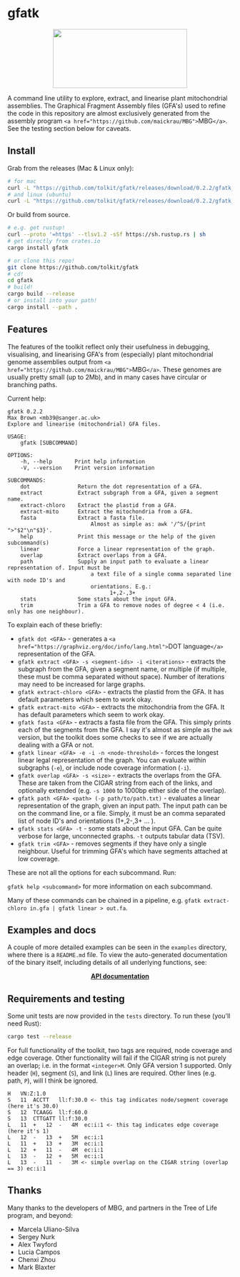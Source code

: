 # gfatk

<p align="center">
    <img width="300" height="132" src="https://www.darwintreeoflife.org/wp-content/themes/dtol/dist/assets/gfx/dtol-logo-round.png">
</p>

A command line utility to explore, extract, and linearise plant mitochondrial assemblies. The Graphical Fragment Assembly files (GFA's) used to refine the code in this repository are almost exclusively generated from the assembly program `<a href="https://github.com/maickrau/MBG">`MBG`</a>`. See the testing section below for caveats.

## Install

Grab from the releases (Mac & Linux only):

```bash
# for mac
curl -L "https://github.com/tolkit/gfatk/releases/download/0.2.2/gfatk_mac_0.2.2" > gfatk && chmod +x gfatk
# and linux (ubuntu)
curl -L "https://github.com/tolkit/gfatk/releases/download/0.2.2/gfatk_ubuntu_0.2.2" > gfatk && chmod +x gfatk
```

Or build from source.

```bash
# e.g. get rustup!
curl --proto '=https' --tlsv1.2 -sSf https://sh.rustup.rs | sh
# get directly from crates.io
cargo install gfatk

# or clone this repo!
git clone https://github.com/tolkit/gfatk
# cd!
cd gfatk
# build!
cargo build --release
# or install into your path!
cargo install --path .
```

## Features

The features of the toolkit reflect only their usefulness in debugging, visualising, and linearising GFA's from (especially) plant mitochondrial genome assemblies output from `<a href="https://github.com/maickrau/MBG">`MBG`</a>`. These genomes are usually pretty small (up to 2Mb), and in many cases have circular or branching paths.

Current help:

```
gfatk 0.2.2
Max Brown <mb39@sanger.ac.uk>
Explore and linearise (mitochondrial) GFA files.

USAGE:
    gfatk [SUBCOMMAND]

OPTIONS:
    -h, --help       Print help information
    -V, --version    Print version information

SUBCOMMANDS:
    dot               Return the dot representation of a GFA.
    extract           Extract subgraph from a GFA, given a segment name.
    extract-chloro    Extract the plastid from a GFA.
    extract-mito      Extract the mitochondria from a GFA.
    fasta             Extract a fasta file.
                          Almost as simple as: awk '/^S/{print ">"$2"\n"$3}'.
    help              Print this message or the help of the given subcommand(s)
    linear            Force a linear representation of the graph.
    overlap           Extract overlaps from a GFA.
    path              Supply an input path to evaluate a linear representation of. Input must be
                          a text file of a single comma separated line with node ID's and
                          orientations. E.g.:
                                1+,2-,3+
    stats             Some stats about the input GFA.
    trim              Trim a GFA to remove nodes of degree < 4 (i.e. only has one neighbour).
```

To explain each of these briefly:

- `gfatk dot <GFA>` - generates a `<a href="https://graphviz.org/doc/info/lang.html">`DOT language`</a>` representation of the GFA.
- `gfatk extract <GFA> -s <segment-ids> -i <iterations>` - extracts the subgraph from the GFA, given a segment name, or multiple (if multiple, these must be comma separated without space). Number of iterations may need to be increased for large graphs.
- `gfatk extract-chloro <GFA>` - extracts the plastid from the GFA. It has default parameters which seem to work okay.
- `gfatk extract-mito <GFA>` - extracts the mitochondria from the GFA. It has default parameters which seem to work okay.
- `gfatk fasta <GFA>` - extracts a fasta file from the GFA. This simply prints each of the segments from the GFA. I say it's almost as simple as the `awk` version, but the toolkit does some checks to see if we are actually dealing with a GFA or not.
- `gfatk linear <GFA> -e -i -n <node-threshold>` - forces the longest linear legal representation of the graph. You can evaluate within subgraphs (`-e`), or include node coverage information (`-i`).
- `gfatk overlap <GFA> -s <size>` - extracts the overlaps from the GFA. These are taken from the CIGAR string from each of the links, and optionally extended (e.g. `-s 1000` to 1000bp either side of the overlap).
- `gfatk path <GFA> <path> (-p path/to/path.txt)` - evaluates a linear representation of the graph, given an input path. The input path can be on the command line, or a file. Simply, it must be an comma separated list of node ID's and orientations (1+,2-,3+ ... ).
- `gfatk stats <GFA> -t` - some stats about the input GFA. Can be quite verbose for large, unconnected graphs. `-t` outputs tabular data (TSV).
- `gfatk trim <GFA>` - removes segments if they have only a single neighbour. Useful for trimming GFA's which have segments attached at low coverage.

These are not all the options for each subcommand. Run:

`gfatk help <subcommand>` for more information on each subcommand.

Many of these commands can be chained in a pipeline, e.g. `gfatk extract-chloro in.gfa | gfatk linear > out.fa`.

## Examples and docs

A couple of more detailed examples can be seen in the `examples` directory, where there is a `README.md` file. To view the auto-generated documentation of the binary itself, including details of all underlying functions, see:

<p align="center">
    <b>
        <a href="https://tolkit.github.io/gfatk/">API documentation</a>
    </b>
</p>

## Requirements and testing

Some unit tests are now provided in the `tests` directory. To run these (you'll need Rust):

```bash
cargo test --release
```

For full functionality of the toolkit, two tags are required, node coverage and edge coverage. Other functionality will fail if the CIGAR string is not purely an overlap; i.e. in the format `<integer>M`. Only GFA version 1 supported. Only header (`H`), segment (`S`), and link (`L`) lines are required. Other lines (e.g. path, `P`), will I think be ignored.

```
H	VN:Z:1.0
S	11	ACCTT	ll:f:30.0 <- this tag indicates node/segment coverage (here it's 30.0)
S	12	TCAAGG	ll:f:60.0
S	13	CTTGATT	ll:f:30.0
L	11	+	12	-	4M	ec:i:1 <- this tag indicates edge coverage (here it's 1)
L	12	-	13	+	5M	ec:i:1
L	11	+	13	+	3M	ec:i:1
L	12	+	11	-	4M	ec:i:1
L	13	-	12	+	5M	ec:i:1
L	13	-	11	-	3M <- simple overlap on the CIGAR string (overlap == 3)	ec:i:1

```

## Thanks

Many thanks to the developers of MBG, and partners in the Tree of Life program, and beyond:

- Marcela Uliano-Silva
- Sergey Nurk
- Alex Twyford
- Lucia Campos
- Chenxi Zhou
- Mark Blaxter
